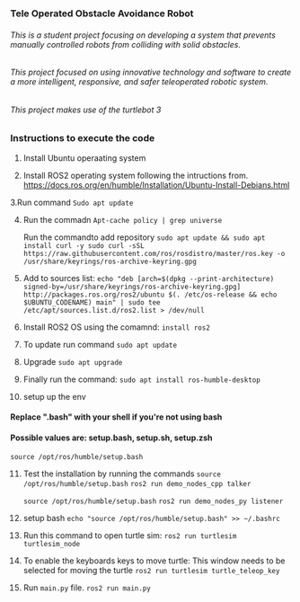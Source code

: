 
### Tele Operated Obstacle Avoidance Robot

###### This is a student project focusing on developing a system that prevents manually controlled robots from colliding with solid obstacles. 
###### This project focused on using innovative technology and software to create a more intelligent, responsive, and safer teleoperated robotic system. 
###### This project makes use of the turtlebot 3 

### Instructions to execute the code

1. Install Ubuntu operaating system

2. Install ROS2 operating system following the intructions from. https://docs.ros.org/en/humble/Installation/Ubuntu-Install-Debians.html

3.Run command `Sudo apt update`

4. Run the commadn `Apt-cache policy | grep universe`

   Run the commandto add repository
   `sudo apt update && sudo apt install curl -y sudo curl -sSL https://raw.githubusercontent.com/ros/rosdistro/master/ros.key -o /usr/share/keyrings/ros-archive-keyring.gpg`

6. Add to sources list:
   `echo "deb [arch=$(dpkg --print-architecture) signed-by=/usr/share/keyrings/ros-archive-keyring.gpg] http://packages.ros.org/ros2/ubuntu $(. /etc/os-release && echo $UBUNTU_CODENAME) main" | sudo tee /etc/apt/sources.list.d/ros2.list > /dev/null`
7. Install ROS2 OS using the comamnd: `install ros2`

8. To update run command `sudo apt update`

9. Upgrade `sudo apt upgrade`

10. Finally run the command: `sudo apt install ros-humble-desktop`

11. setup up the env 
   #### Replace ".bash" with your shell if you're not using bash
   #### Possible values are: setup.bash, setup.sh, setup.zsh
   `source /opt/ros/humble/setup.bash`

11. Test the installation by running the commands
    `source /opt/ros/humble/setup.bash`
    `ros2 run demo_nodes_cpp talker`

    `source /opt/ros/humble/setup.bash`
     `ros2 run demo_nodes_py listener`
12. setup bash
    `echo "source /opt/ros/humble/setup.bash" >> ~/.bashrc`

13. Run this command to open turtle sim:
    `ros2 run turtlesim turtlesim_node`

14. To enable the keyboards keys to move turtle: This window needs to be selected for moving the turtle
    `ros2 run turtlesim turtle_teleop_key`

15. Run `main.py` file.
    `ros2 run main.py`


